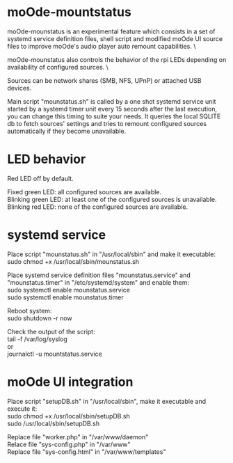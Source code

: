 # moOde-mountstatus

moOde-mounstatus is an experimental feature which consists in a set of systemd service definition files, shell script and modified moOde UI source files to improve moOde's audio player auto remount capabilities. \

moOde-mounstatus also controls the behavior of the rpi LEDs depending on availability of configured sources. \

Sources can be network shares (SMB, NFS, UPnP) or attached USB devices.

Main script "mounstatus.sh" is called by a one shot systemd service unit started by a systemd timer unit every 15 seconds after the last execution, you can change this timing to suite your needs. It queries the local SQLITE db to fetch sources' settings and tries to remount configured sources automatically if they become unavailable.

# LED behavior

Red LED off by default.

Fixed green LED: all configured sources are available. \
Blinking green LED: at least one of the configured sources is unavailable. \
Blinking red LED: none of the configured sources are available.

# systemd service

Place script "mounstatus.sh" in "/usr/local/sbin" and make it executable: \
sudo chmod +x /usr/local/sbin/mounstatus.sh

Place systemd service definition files "mounstatus.service" and "mounstatus.timer" in "/etc/systemd/system" and enable them: \
sudo systemctl enable mounstatus.service \
sudo systemctl enable mounstatus.timer

Reboot system: \
sudo shutdown -r now

Check the output of the script: \
tail -f /var/log/syslog \
or \
journalctl -u mountstatus.service

# moOde UI integration

Place script "setupDB.sh" in "/usr/local/sbin", make it executable and execute it: \
sudo chmod +x /usr/local/sbin/setupDB.sh \
sudo /usr/local/sbin/setupDB.sh

Replace file "worker.php" in "/var/www/daemon" \
Relace file "sys-config.php" in "/var/www" \
Replace file "sys-config.html" in "/var/www/templates"

